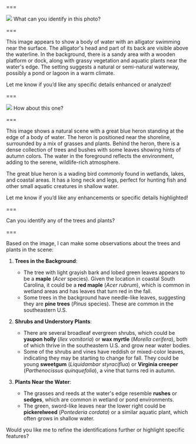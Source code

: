 ===

![](chats/photos/alligator.jpg)
What can you identify in this photo?

===

This image appears to show a body of water with an alligator swimming near the surface. The alligator's head and part of its back are visible above the waterline. In the background, there is a sandy area with a wooden platform or dock, along with grassy vegetation and aquatic plants near the water's edge. The setting suggests a natural or semi-natural waterway, possibly a pond or lagoon in a warm climate. 

Let me know if you’d like any specific details enhanced or analyzed!

===

![](chats/photos/great-blue-heron.jpg)
How about this one?

===

This image shows a natural scene with a great blue heron standing at the edge of a body of water. The heron is positioned near the shoreline, surrounded by a mix of grasses and plants. Behind the heron, there is a dense collection of trees and bushes with some leaves showing hints of autumn colors. The water in the foreground reflects the environment, adding to the serene, wildlife-rich atmosphere.

The great blue heron is a wading bird commonly found in wetlands, lakes, and coastal areas. It has a long neck and legs, perfect for hunting fish and other small aquatic creatures in shallow water.

Let me know if you’d like any enhancements or specific details highlighted!

===

Can you identify any of the trees and plants?

===

Based on the image, I can make some observations about the trees and plants in the scene:

1. **Trees in the Background**:
   - The tree with light grayish bark and lobed green leaves appears to be a **maple** (*Acer* species). Given the location in coastal South Carolina, it could be a **red maple** (*Acer rubrum*), which is common in wetland areas and has leaves that turn red in the fall.
   - Some trees in the background have needle-like leaves, suggesting they are **pine trees** (*Pinus* species). These are common in the southeastern U.S.

2. **Shrubs and Understory Plants**:
   - There are several broadleaf evergreen shrubs, which could be **yaupon holly** (*Ilex vomitoria*) or **wax myrtle** (*Morella cerifera*), both of which thrive in the southeastern U.S. and grow near water bodies.
   - Some of the shrubs and vines have reddish or mixed-color leaves, indicating they may be starting to change for fall. They could be young **sweetgum** (*Liquidambar styraciflua*) or **Virginia creeper** (*Parthenocissus quinquefolia*), a vine that turns red in autumn.

3. **Plants Near the Water**:
   - The grasses and reeds at the water's edge resemble **rushes** or **sedges**, which are common in wetland or pond environments.
   - The green, sword-like leaves near the lower right could be **pickerelweed** (*Pontederia cordata*) or a similar aquatic plant, which often grows in shallow water.

Would you like me to refine the identifications further or highlight specific features?